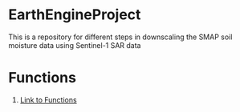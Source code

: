 # EarthEngineProject
This is a repository for different steps in downscaling the SMAP soil moisture data using Sentinel-1 SAR data

# Functions
1. [Link to Functions](https://github.com/tejansv7/EarthEngineProject/blob/main/Functions.js)
